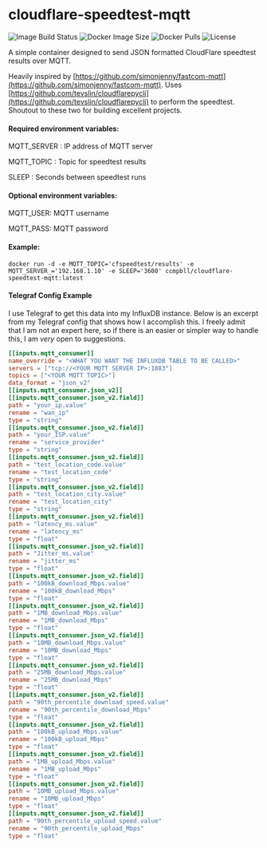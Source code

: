 # cloudflare-speedtest-mqtt
![Image Build Status](https://img.shields.io/github/actions/workflow/status/ccmpbll/cloudflare-speedtest-mqtt/docker-image.yml?style=flat) ![Docker Image Size](https://img.shields.io/docker/image-size/ccmpbll/cloudflare-speedtest-mqtt/latest?style=flat) ![Docker Pulls](https://img.shields.io/docker/pulls/ccmpbll/cloudflare-speedtest-mqtt.svg?style=flat) ![License](https://img.shields.io/badge/License-GPLv3-blue.svg?style=flat)

A simple container designed to send JSON formatted CloudFlare speedtest results over MQTT.

Heavily inspired by [https://github.com/simonjenny/fastcom-mqtt](https://github.com/simonjenny/fastcom-mqtt). Uses [https://github.com/tevslin/cloudflarepycli](https://github.com/tevslin/cloudflarepycli) to perform the speedtest. Shoutout to these two for building excellent projects.

#### Required environment variables:

MQTT_SERVER : IP address of MQTT server

MQTT_TOPIC : Topic for speedtest results

SLEEP : Seconds between speedtest runs

#### Optional environment variables:

MQTT_USER: MQTT username

MQTT_PASS: MQTT password

#### Example:
```
docker run -d -e MQTT_TOPIC='cfspeedtest/results' -e MQTT_SERVER_='192.168.1.10' -e SLEEP='3600' ccmpbll/cloudflare-speedtest-mqtt:latest
```

#### Telegraf Config Example

I use Telegraf to get this data into my InfluxDB instance. Below is an excerpt from my Telegraf config that shows how I accomplish this. 
I freely admit that I am not an expert here, so if there is an easier or simpler way to handle this, I am *very* open to suggestions.

```TOML
[[inputs.mqtt_consumer]]
name_override = "<WHAT YOU WANT THE INFLUXDB TABLE TO BE CALLED>"
servers = ["tcp://<YOUR MQTT SERVER IP>:1883"]
topics = ["<YOUR MQTT TOPIC>"]
data_format = "json_v2"
[[inputs.mqtt_consumer.json_v2]]
[[inputs.mqtt_consumer.json_v2.field]]
path = "your_ip.value"
rename = "wan_ip"
type = "string"
[[inputs.mqtt_consumer.json_v2.field]]
path = "your_ISP.value"
rename = "service_provider"
type = "string"
[[inputs.mqtt_consumer.json_v2.field]]
path = "test_location_code.value"
rename = "test_location_code"
type = "string"
[[inputs.mqtt_consumer.json_v2.field]]
path = "test_location_city.value"
rename = "test_location_city"
type = "string"
[[inputs.mqtt_consumer.json_v2.field]]
path = "latency_ms.value"
rename = "latency_ms"
type = "float"
[[inputs.mqtt_consumer.json_v2.field]]
path = "Jitter_ms.value"
rename = "jitter_ms"
type = "float"
[[inputs.mqtt_consumer.json_v2.field]]
path = "100kB_download_Mbps.value"
rename = "100kB_download_Mbps"
type = "float"
[[inputs.mqtt_consumer.json_v2.field]]
path = "1MB_download_Mbps.value"
rename = "1MB_download_Mbps"
type = "float"
[[inputs.mqtt_consumer.json_v2.field]]
path = "10MB_download_Mbps.value"
rename = "10MB_download_Mbps"
type = "float"
[[inputs.mqtt_consumer.json_v2.field]]
path = "25MB_download_Mbps.value"
rename = "25MB_download_Mbps"
type = "float"
[[inputs.mqtt_consumer.json_v2.field]]
path = "90th_percentile_download_speed.value"
rename = "90th_percentile_download_Mbps"
type = "float"
[[inputs.mqtt_consumer.json_v2.field]]
path = "100kB_upload_Mbps.value"
rename = "100kB_upload_Mbps"
type = "float"
[[inputs.mqtt_consumer.json_v2.field]]
path = "1MB_upload_Mbps.value"
rename = "1MB_upload_Mbps"
type = "float"
[[inputs.mqtt_consumer.json_v2.field]]
path = "10MB_upload_Mbps.value"
rename = "10MB_upload_Mbps"
type = "float"
[[inputs.mqtt_consumer.json_v2.field]]
path = "90th_percentile_upload_speed.value"
rename = "90th_percentile_upload_Mbps"
type = "float"

```
